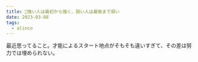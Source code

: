 ```yaml
---
title: 🐜強い人は最初から強く、弱い人は最後まで弱い
date: 2023-03-08
tags:
  - alinco
---
```


最近思ってること。才能によるスタート地点がそもそも違いすぎて、その差は努力では埋められない。